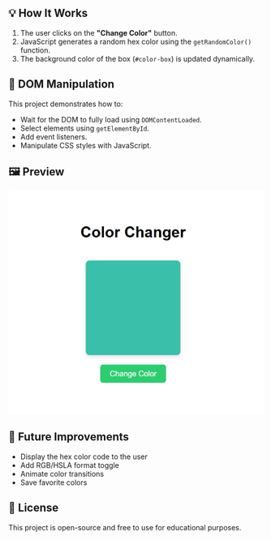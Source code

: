 
## 💡 How It Works

1. The user clicks on the **"Change Color"** button.
2. JavaScript generates a random hex color using the `getRandomColor()` function.
3. The background color of the box (`#color-box`) is updated dynamically.

## 🔧 DOM Manipulation

This project demonstrates how to:

- Wait for the DOM to fully load using `DOMContentLoaded`.
- Select elements using `getElementById`.
- Add event listeners.
- Manipulate CSS styles with JavaScript.

## 🖼️ Preview

![screenshot](./screenshot.png)

## 📌 Future Improvements

- Display the hex color code to the user
- Add RGB/HSLA format toggle
- Animate color transitions
- Save favorite colors

## 📝 License

This project is open-source and free to use for educational purposes.
